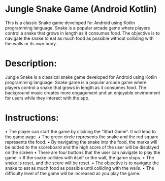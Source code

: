 # Jungle Snake Game (Android Kotlin)

This is a classic Snake game developed for Android using Kotlin programming language. Snake is a popular arcade game where players control a snake that grows in length as it consumes food. The objective is to navigate the snake to eat as much food as possible without colliding with the walls or its own body.


# Description:
Jungle Snake is a classical snake game developed for Android using Kotlin programming language. Snake game is a popular arcade game where players control a snake that grows in length as it consumes food. The background music creates more engagement and an enjoyable environment for users while they interact with the app.

# Instructions:

•	The player can start the game by clicking the “Start Game”. It will lead to the game page.
•	The green circle represents the snake and the red square represents the food.
•	By navigating the snake into the food, the marks will be added to the scoreboard and the high score of the user will be displayed on the screen
•	There are four buttons that the user can navigate to play the game.
•	If the snake collides with itself or the wall, the game stops.
•	The snake is reset, and the score will be reset.
•	The objective is to navigate the snake to eat as much food as possible until colliding with the walls.
•	The difficulty level of the game will be increased as you play the game.


